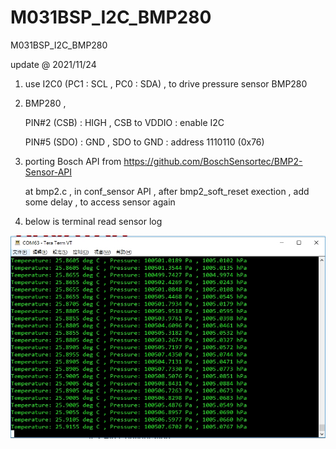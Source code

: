 # M031BSP_I2C_BMP280
 M031BSP_I2C_BMP280

update @ 2021/11/24

1. use I2C0 (PC1 : SCL , PC0 : SDA) , to drive pressure sensor BMP280  

2. BMP280 , 

	PIN#2 (CSB) : HIGH , CSB to VDDIO : enable I2C
	
	PIN#5 (SDO) : GND , SDO to GND : address 1110110 (0x76)
	
3. porting Bosch API from https://github.com/BoschSensortec/BMP2-Sensor-API

	at bmp2.c , in conf_sensor API , after bmp2_soft_reset exection , add some delay , to access sensor again

4. below is terminal read sensor log 

![image](https://github.com/released/M031BSP_I2C_BMP280/blob/main/log.jpg)

